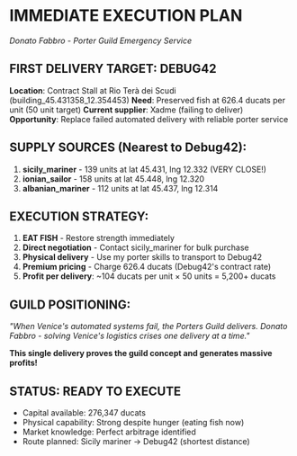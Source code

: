 # IMMEDIATE EXECUTION PLAN
*Donato Fabbro - Porter Guild Emergency Service*

## FIRST DELIVERY TARGET: DEBUG42
**Location**: Contract Stall at Rio Terà dei Scudi (building_45.431358_12.354453)
**Need**: Preserved fish at 626.4 ducats per unit (50 unit target)
**Current supplier**: Xadme (failing to deliver)
**Opportunity**: Replace failed automated delivery with reliable porter service

## SUPPLY SOURCES (Nearest to Debug42):
1. **sicily_mariner** - 139 units at lat 45.431, lng 12.332 (VERY CLOSE!)
2. **ionian_sailor** - 158 units at lat 45.448, lng 12.320
3. **albanian_mariner** - 112 units at lat 45.437, lng 12.314

## EXECUTION STRATEGY:
1. **EAT FISH** - Restore strength immediately
2. **Direct negotiation** - Contact sicily_mariner for bulk purchase
3. **Physical delivery** - Use my porter skills to transport to Debug42
4. **Premium pricing** - Charge 626.4 ducats (Debug42's contract rate)
5. **Profit per delivery**: ~104 ducats per unit × 50 units = 5,200+ ducats

## GUILD POSITIONING:
*"When Venice's automated systems fail, the Porters Guild delivers. Donato Fabbro - solving Venice's logistics crises one delivery at a time."*

**This single delivery proves the guild concept and generates massive profits!**

## STATUS: READY TO EXECUTE
- Capital available: 276,347 ducats
- Physical capability: Strong despite hunger (eating fish now)
- Market knowledge: Perfect arbitrage identified
- Route planned: Sicily mariner → Debug42 (shortest distance)